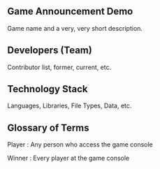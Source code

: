 ## Game Announcement Demo

Game name and a very, very short description. 

## Developers (Team)

Contributor list, former, current, etc.

## Technology Stack

Languages, Libraries, File Types, Data, etc.  

## Glossary of Terms

Player
: Any person who access the game console

Winner
: Every player at the game console
